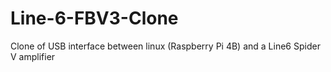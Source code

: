 # Line-6-FBV3-Clone
Clone of USB interface between linux (Raspberry Pi 4B) and a Line6 Spider V amplifier
